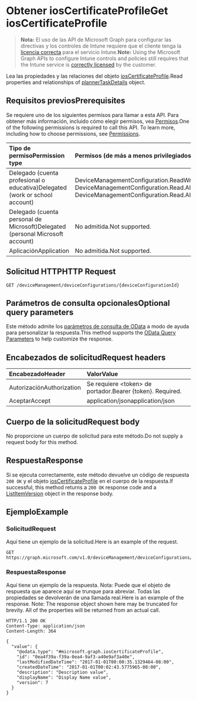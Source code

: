# <a name="get-ioscertificateprofile"></a><span data-ttu-id="814b3-101">Obtener iosCertificateProfile</span><span class="sxs-lookup"><span data-stu-id="814b3-101">Get iosCertificateProfile</span></span>

> <span data-ttu-id="814b3-102">**Nota:** El uso de las API de Microsoft Graph para configurar las directivas y los controles de Intune requiere que el cliente tenga la [licencia correcta](https://go.microsoft.com/fwlink/?linkid=839381) para el servicio Intune.</span><span class="sxs-lookup"><span data-stu-id="814b3-102">**Note:** Using the Microsoft Graph APIs to configure Intune controls and policies still requires that the Intune service is [correctly licensed](https://go.microsoft.com/fwlink/?linkid=839381) by the customer.</span></span>

<span data-ttu-id="814b3-103">Lea las propiedades y las relaciones del objeto [iosCertificateProfile](../resources/intune_deviceconfig_ioscertificateprofile.md).</span><span class="sxs-lookup"><span data-stu-id="814b3-103">Read properties and relationships of [plannerTaskDetails](../resources/intune_deviceconfig_ioscertificateprofile.md) object.</span></span>
## <a name="prerequisites"></a><span data-ttu-id="814b3-104">Requisitos previos</span><span class="sxs-lookup"><span data-stu-id="814b3-104">Prerequisites</span></span>
<span data-ttu-id="814b3-p101">Se requiere uno de los siguientes permisos para llamar a esta API. Para obtener más información, incluido cómo elegir permisos, vea [Permisos](../../../concepts/permissions_reference.md).</span><span class="sxs-lookup"><span data-stu-id="814b3-p101">One of the following permissions is required to call this API. To learn more, including how to choose permissions, see [Permissions](../../../concepts/permissions_reference.md).</span></span>

|<span data-ttu-id="814b3-107">Tipo de permiso</span><span class="sxs-lookup"><span data-stu-id="814b3-107">Permission type</span></span>|<span data-ttu-id="814b3-108">Permisos (de más a menos privilegiados)</span><span class="sxs-lookup"><span data-stu-id="814b3-108">Permissions (from least to most privileged)</span></span>|
|:---|:---|
|<span data-ttu-id="814b3-109">Delegado (cuenta profesional o educativa)</span><span class="sxs-lookup"><span data-stu-id="814b3-109">Delegated (work or school account)</span></span>|<span data-ttu-id="814b3-110">DeviceManagementConfiguration.ReadWrite.All, DeviceManagementConfiguration.Read.All</span><span class="sxs-lookup"><span data-stu-id="814b3-110">DeviceManagementConfiguration.ReadWrite.All, DeviceManagementConfiguration.Read.All</span></span>|
|<span data-ttu-id="814b3-111">Delegado (cuenta personal de Microsoft)</span><span class="sxs-lookup"><span data-stu-id="814b3-111">Delegated (personal Microsoft account)</span></span>|<span data-ttu-id="814b3-112">No admitida.</span><span class="sxs-lookup"><span data-stu-id="814b3-112">Not supported.</span></span>|
|<span data-ttu-id="814b3-113">Aplicación</span><span class="sxs-lookup"><span data-stu-id="814b3-113">Application</span></span>|<span data-ttu-id="814b3-114">No admitida.</span><span class="sxs-lookup"><span data-stu-id="814b3-114">Not supported.</span></span>|

## <a name="http-request"></a><span data-ttu-id="814b3-115">Solicitud HTTP</span><span class="sxs-lookup"><span data-stu-id="814b3-115">HTTP Request</span></span>
<!-- {
  "blockType": "ignored"
}
-->
``` http
GET /deviceManagement/deviceConfigurations/{deviceConfigurationId}
```

## <a name="optional-query-parameters"></a><span data-ttu-id="814b3-116">Parámetros de consulta opcionales</span><span class="sxs-lookup"><span data-stu-id="814b3-116">Optional query parameters</span></span>
<span data-ttu-id="814b3-117">Este método admite los [parámetros de consulta de OData](https://developer.microsoft.com/es-ES/graph/docs/overview/query_parameters) a modo de ayuda para personalizar la respuesta.</span><span class="sxs-lookup"><span data-stu-id="814b3-117">This method supports the [OData Query Parameters](https://developer.microsoft.com/es-ES/graph/docs/overview/query_parameters) to help customize the response.</span></span>
## <a name="request-headers"></a><span data-ttu-id="814b3-118">Encabezados de solicitud</span><span class="sxs-lookup"><span data-stu-id="814b3-118">Request headers</span></span>
|<span data-ttu-id="814b3-119">Encabezado</span><span class="sxs-lookup"><span data-stu-id="814b3-119">Header</span></span>|<span data-ttu-id="814b3-120">Valor</span><span class="sxs-lookup"><span data-stu-id="814b3-120">Value</span></span>|
|:---|:---|
|<span data-ttu-id="814b3-121">Autorización</span><span class="sxs-lookup"><span data-stu-id="814b3-121">Authorization</span></span>|<span data-ttu-id="814b3-122">Se requiere &lt;token&gt; de portador.</span><span class="sxs-lookup"><span data-stu-id="814b3-122">Bearer {token}. Required.</span></span>|
|<span data-ttu-id="814b3-123">Aceptar</span><span class="sxs-lookup"><span data-stu-id="814b3-123">Accept</span></span>|<span data-ttu-id="814b3-124">application/json</span><span class="sxs-lookup"><span data-stu-id="814b3-124">application/json</span></span>|

## <a name="request-body"></a><span data-ttu-id="814b3-125">Cuerpo de la solicitud</span><span class="sxs-lookup"><span data-stu-id="814b3-125">Request body</span></span>
<span data-ttu-id="814b3-126">No proporcione un cuerpo de solicitud para este método.</span><span class="sxs-lookup"><span data-stu-id="814b3-126">Do not supply a request body for this method.</span></span>

## <a name="response"></a><span data-ttu-id="814b3-127">Respuesta</span><span class="sxs-lookup"><span data-stu-id="814b3-127">Response</span></span>
<span data-ttu-id="814b3-128">Si se ejecuta correctamente, este método devuelve un código de respuesta `200 OK` y el objeto [iosCertificateProfile](../resources/intune_deviceconfig_ioscertificateprofile.md) en el cuerpo de la respuesta.</span><span class="sxs-lookup"><span data-stu-id="814b3-128">If successful, this method returns a `200 OK` response code and a [ListItemVersion](../resources/intune_deviceconfig_ioscertificateprofile.md) object in the response body.</span></span>

## <a name="example"></a><span data-ttu-id="814b3-129">Ejemplo</span><span class="sxs-lookup"><span data-stu-id="814b3-129">Example</span></span>
### <a name="request"></a><span data-ttu-id="814b3-130">Solicitud</span><span class="sxs-lookup"><span data-stu-id="814b3-130">Request</span></span>
<span data-ttu-id="814b3-131">Aquí tiene un ejemplo de la solicitud.</span><span class="sxs-lookup"><span data-stu-id="814b3-131">Here is an example of the request.</span></span>
``` http
GET https://graph.microsoft.com/v1.0/deviceManagement/deviceConfigurations/{deviceConfigurationId}
```

### <a name="response"></a><span data-ttu-id="814b3-132">Respuesta</span><span class="sxs-lookup"><span data-stu-id="814b3-132">Response</span></span>
<span data-ttu-id="814b3-p102">Aquí tiene un ejemplo de la respuesta. Nota: Puede que el objeto de respuesta que aparece aquí se trunque para abreviar. Todas las propiedades se devolverán de una llamada real.</span><span class="sxs-lookup"><span data-stu-id="814b3-p102">Here is an example of the response. Note: The response object shown here may be truncated for brevity. All of the properties will be returned from an actual call.</span></span>
``` http
HTTP/1.1 200 OK
Content-Type: application/json
Content-Length: 364

{
  "value": {
    "@odata.type": "#microsoft.graph.iosCertificateProfile",
    "id": "0ea4f39a-f39a-0ea4-9af3-a40e9af3a40e",
    "lastModifiedDateTime": "2017-01-01T00:00:35.1329464-08:00",
    "createdDateTime": "2017-01-01T00:02:43.5775965-08:00",
    "description": "Description value",
    "displayName": "Display Name value",
    "version": 7
  }
}
```



